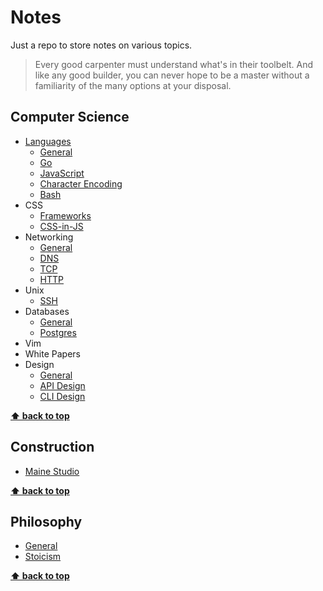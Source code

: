 # Notes

Just a repo to store notes on various topics.

> Every good carpenter must understand what's in their toolbelt.  And like any
> good builder, you can never hope to be a master without a familiarity of the many
> options at your disposal.

## Computer Science

* [Languages](./languages/general.md)
    + [General](./languages/general.md)
    + [Go](./languages/go/general.md)
    + [JavaScript](./languages/javascript/node.md)
    + [Character Encoding](./languages/character-encoding.md)
    + [Bash](./languages/bash.md)
* CSS
    + [Frameworks](./css/frameworks.md)
    + [CSS-in-JS](./css/in-js.md)
* Networking
    + [General](./networking/general.md)
    + [DNS](./networking/dns.md)
    + [TCP](./networking/ip-tcp.md)
    + [HTTP](./networking/http.md)
* Unix
    + [SSH](./unix/ssh.md)
* Databases
    + [General](./databases/general.md)
    + [Postgres](./databases/postgresql.md)
* Vim
* White Papers
* Design
    + [General](./design/general.md)
    + [API Design](./design/api.md)
    + [CLI Design](./design/cli.md)


**[⬆️ back to top](#programming)**

## Construction

* [Maine Studio](./construction/maine.md)

**[⬆️ back to top](#programming)**

## Philosophy

* [General](./philosophy/general.md)
* [Stoicism](./philosophy/stoicism.md)


**[⬆️ back to top](#programming)**
